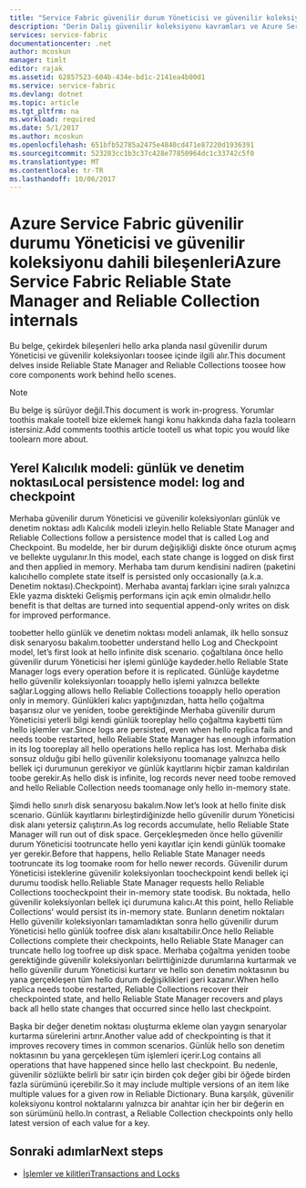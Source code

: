 ```yaml
---
title: "Service Fabric güvenilir durum Yöneticisi ve güvenilir koleksiyonu iç aaaAzure | Microsoft Docs"
description: "Derin Dalış güvenilir koleksiyonu kavramları ve Azure Service Fabric tasarımında."
services: service-fabric
documentationcenter: .net
author: mcoskun
manager: timlt
editor: rajak
ms.assetid: 62857523-604b-434e-bd1c-2141ea4b00d1
ms.service: service-fabric
ms.devlang: dotnet
ms.topic: article
ms.tgt_pltfrm: na
ms.workload: required
ms.date: 5/1/2017
ms.author: mcoskun
ms.openlocfilehash: 651bfb52785a2475e4840cd471e87220d1936391
ms.sourcegitcommit: 523283cc1b3c37c428e77850964dc1c33742c5f0
ms.translationtype: MT
ms.contentlocale: tr-TR
ms.lasthandoff: 10/06/2017
---
```

# <a name="azure-service-fabric-reliable-state-manager-and-reliable-collection-internals"></a><span data-ttu-id="86c00-103">Azure Service Fabric güvenilir durumu Yöneticisi ve güvenilir koleksiyonu dahili bileşenleri</span><span class="sxs-lookup"><span data-stu-id="86c00-103">Azure Service Fabric Reliable State Manager and Reliable Collection internals</span></span>
<span data-ttu-id="86c00-104">Bu belge, çekirdek bileşenleri hello arka planda nasıl güvenilir durum Yöneticisi ve güvenilir koleksiyonları toosee içinde ilgili alır.</span><span class="sxs-lookup"><span data-stu-id="86c00-104">This document delves inside Reliable State Manager and Reliable Collections toosee how core components work behind hello scenes.</span></span>

> [!NOTE]
> <span data-ttu-id="86c00-105">Bu belge iş sürüyor değil.</span><span class="sxs-lookup"><span data-stu-id="86c00-105">This document is work in-progress.</span></span> <span data-ttu-id="86c00-106">Yorumlar toothis makale tootell bize eklemek hangi konu hakkında daha fazla toolearn istersiniz.</span><span class="sxs-lookup"><span data-stu-id="86c00-106">Add comments toothis article tootell us what topic you would like toolearn more about.</span></span>
>

##  <a name="local-persistence-model-log-and-checkpoint"></a><span data-ttu-id="86c00-107">Yerel Kalıcılık modeli: günlük ve denetim noktası</span><span class="sxs-lookup"><span data-stu-id="86c00-107">Local persistence model: log and checkpoint</span></span>
<span data-ttu-id="86c00-108">Merhaba güvenilir durum Yöneticisi ve güvenilir koleksiyonları günlük ve denetim noktası adlı Kalıcılık modeli izleyin.</span><span class="sxs-lookup"><span data-stu-id="86c00-108">hello Reliable State Manager and Reliable Collections follow a persistence model that is called Log and Checkpoint.</span></span>
<span data-ttu-id="86c00-109">Bu modelde, her bir durum değişikliği diskte önce oturum açmış ve bellekte uygulanır.</span><span class="sxs-lookup"><span data-stu-id="86c00-109">In this model, each state change is logged on disk first and then applied in memory.</span></span>
<span data-ttu-id="86c00-110">Merhaba tam durum kendisini nadiren (paketini kalıcı</span><span class="sxs-lookup"><span data-stu-id="86c00-110">hello complete state itself is persisted only occasionally (a.k.a.</span></span> <span data-ttu-id="86c00-111">Denetim noktası).</span><span class="sxs-lookup"><span data-stu-id="86c00-111">Checkpoint).</span></span>
<span data-ttu-id="86c00-112">Merhaba avantaj farkları içine sıralı yalnızca Ekle yazma diskteki Gelişmiş performans için açık emin olmalıdır.</span><span class="sxs-lookup"><span data-stu-id="86c00-112">hello benefit is that deltas are turned into sequential append-only writes on disk for improved performance.</span></span>

<span data-ttu-id="86c00-113">toobetter hello günlük ve denetim noktası modeli anlamak, ilk hello sonsuz disk senaryosu bakalım.</span><span class="sxs-lookup"><span data-stu-id="86c00-113">toobetter understand hello Log and Checkpoint model, let’s first look at hello infinite disk scenario.</span></span>
<span data-ttu-id="86c00-114">çoğaltılana önce hello güvenilir durum Yöneticisi her işlemi günlüğe kaydeder.</span><span class="sxs-lookup"><span data-stu-id="86c00-114">hello Reliable State Manager logs every operation before it is replicated.</span></span>
<span data-ttu-id="86c00-115">Günlüğe kaydetme hello güvenilir koleksiyonları tooapply hello işlemi yalnızca bellekte sağlar.</span><span class="sxs-lookup"><span data-stu-id="86c00-115">Logging allows hello Reliable Collections tooapply hello operation only in memory.</span></span>
<span data-ttu-id="86c00-116">Günlükleri kalıcı yaptığınızdan, hatta hello çoğaltma başarısız olur ve yeniden, toobe gerektiğinde Merhaba güvenilir durum Yöneticisi yeterli bilgi kendi günlük tooreplay hello çoğaltma kaybetti tüm hello işlemler var.</span><span class="sxs-lookup"><span data-stu-id="86c00-116">Since logs are persisted, even when hello replica fails and needs toobe restarted, hello Reliable State Manager has enough information in its log tooreplay all hello operations hello replica has lost.</span></span>
<span data-ttu-id="86c00-117">Merhaba disk sonsuz olduğu gibi hello güvenilir koleksiyonu toomanage yalnızca hello bellek içi durumunun gerekiyor ve günlük kayıtlarını hiçbir zaman kaldırılan toobe gerekir.</span><span class="sxs-lookup"><span data-stu-id="86c00-117">As hello disk is infinite, log records never need toobe removed and hello Reliable Collection needs toomanage only hello in-memory state.</span></span>

<span data-ttu-id="86c00-118">Şimdi hello sınırlı disk senaryosu bakalım.</span><span class="sxs-lookup"><span data-stu-id="86c00-118">Now let’s look at hello finite disk scenario.</span></span>
<span data-ttu-id="86c00-119">Günlük kayıtlarını birleştirdiğinizde hello güvenilir durum Yöneticisi disk alanı yetersiz çalıştırın.</span><span class="sxs-lookup"><span data-stu-id="86c00-119">As log records accumulate, hello Reliable State Manager will run out of disk space.</span></span>
<span data-ttu-id="86c00-120">Gerçekleşmeden önce hello güvenilir durum Yöneticisi tootruncate hello yeni kayıtlar için kendi günlük toomake yer gerekir.</span><span class="sxs-lookup"><span data-stu-id="86c00-120">Before that happens, hello Reliable State Manager needs tootruncate its log toomake room for hello newer records.</span></span>
<span data-ttu-id="86c00-121">Güvenilir durum Yöneticisi isteklerine güvenilir koleksiyonları toocheckpoint kendi bellek içi durumu toodisk hello.</span><span class="sxs-lookup"><span data-stu-id="86c00-121">Reliable State Manager requests hello Reliable Collections toocheckpoint their in-memory state toodisk.</span></span>
<span data-ttu-id="86c00-122">Bu noktada, hello güvenilir koleksiyonları bellek içi durumuna kalıcı.</span><span class="sxs-lookup"><span data-stu-id="86c00-122">At this point, hello Reliable Collections' would persist its in-memory state.</span></span>
<span data-ttu-id="86c00-123">Bunların denetim noktaları Hello güvenilir koleksiyonları tamamladıktan sonra hello güvenilir durum Yöneticisi hello günlük toofree disk alanı kısaltabilir.</span><span class="sxs-lookup"><span data-stu-id="86c00-123">Once hello Reliable Collections complete their checkpoints, hello Reliable State Manager can truncate hello log toofree up disk space.</span></span>
<span data-ttu-id="86c00-124">Merhaba çoğaltma yeniden toobe gerektiğinde güvenilir koleksiyonları belirttiğinizde durumlarına kurtarmak ve hello güvenilir durum Yöneticisi kurtarır ve hello son denetim noktasının bu yana gerçekleşen tüm hello durum değişiklikleri geri kazanır.</span><span class="sxs-lookup"><span data-stu-id="86c00-124">When hello replica needs toobe restarted, Reliable Collections recover their checkpointed state, and hello Reliable State Manager recovers and plays back all hello state changes that occurred since hello last checkpoint.</span></span>

<span data-ttu-id="86c00-125">Başka bir değer denetim noktası oluşturma ekleme olan yaygın senaryolar kurtarma sürelerini artırır.</span><span class="sxs-lookup"><span data-stu-id="86c00-125">Another value add of checkpointing is that it improves recovery times in common scenarios.</span></span> <span data-ttu-id="86c00-126">Günlük hello son denetim noktasının bu yana gerçekleşen tüm işlemleri içerir.</span><span class="sxs-lookup"><span data-stu-id="86c00-126">Log contains all operations that have happened since hello last checkpoint.</span></span>
<span data-ttu-id="86c00-127">Bu nedenle, güvenilir sözlükte belirli bir satır için birden çok değer gibi bir öğede birden fazla sürümünü içerebilir.</span><span class="sxs-lookup"><span data-stu-id="86c00-127">So it may include multiple versions of an item like multiple values for a given row in Reliable Dictionary.</span></span>
<span data-ttu-id="86c00-128">Buna karşılık, güvenilir koleksiyonu kontrol noktalarını yalnızca bir anahtar için her bir değerin en son sürümünü hello.</span><span class="sxs-lookup"><span data-stu-id="86c00-128">In contrast, a Reliable Collection checkpoints only hello latest version of each value for a key.</span></span>

## <a name="next-steps"></a><span data-ttu-id="86c00-129">Sonraki adımlar</span><span class="sxs-lookup"><span data-stu-id="86c00-129">Next steps</span></span>
* [<span data-ttu-id="86c00-130">İşlemler ve kilitleri</span><span class="sxs-lookup"><span data-stu-id="86c00-130">Transactions and Locks</span></span>](service-fabric-reliable-services-reliable-collections-transactions-locks.md)

